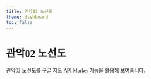 ```yaml
---
title: 관악02 노선도
theme: dashboard
toc: false
---
```


<style>
  @import url("https://fonts.googleapis.com/css?family=Noto+Serif+KR&display=swap");
  body {
    font-family: "Noto Serif KR", serif;
  }
</style>

# 관악02 노선도

관악02 노선도를 구글 지도 API Marker 기능을 활용해 보여줍니다.

<html>
<head>
    <title>관악02 노선도</title>
    <style>
        /* Set the size of the map */
        #map {
            height: 600px;
            width: 100%;
        }
         .price-tag {
            background-color: #4285F4;
            border-radius: 8px;
            color: #FFFFFF;
            font-size: 14px;
            padding: 10px 15px;
            position: relative;
        }
        .price-tag::after {
            content: "";
            position: absolute;
            left: 50%;
            top: 100%;
            transform: translate(-50%, 0);
            width: 0;
            height: 0;
            border-left: 8px solid transparent;
            border-right: 8px solid transparent;
            border-top: 8px solid #4285F4;
        }
    </style>
    <script>
        let map;
        let markers = [];
        function initMap() {
            const mapCenter = { lat: 37.466977, lng: 126.957774 };
            // Initialize the map
            map = new google.maps.Map(document.getElementById("map"), {
                zoom: 14,
                center: mapCenter,
            });
            // Array of bus stops data
            const busStops = [
                { lat: 37.466977, lng: 126.957774, title: "가족생활동" },
                { lat: 37.466361, lng: 126.957690, title: "가족생활동" },
                { lat: 37.447169, lng: 126.949799, title: "건설환경종합연구소" },
                { lat: 37.455119, lng: 126.954467, title: "공동기기원" },
                { lat: 37.456071, lng: 126.955349, title: "교수회관입구" },
                { lat: 37.46046371, lng: 126.956766, title: "기숙사삼거리" },
                { lat: 37.47707918, lng: 126.9619752, title: "낙성대역" },
                { lat: 37.4775169, lng: 126.9594607, title: "낙성대입구" },
                { lat: 37.47487295, lng: 126.9591501, title: "낙성대현대아파트" },
                { lat: 37.4587949, lng: 126.955328, title: "노천강당" },
                { lat: 37.46233612, lng: 126.9573923, title: "대학원생활관" },
                { lat: 37.46872249, lng: 126.9579992, title: "서울융합과학관" },
                { lat: 37.46802075, lng: 126.9612872, title: "인헌아파트" },
                { lat: 37.47710724, lng: 126.9617606, title: "인헌초등학교" },
                { lat: 37.44808487, lng: 126.9521426, title: "제2공학관" },
                { lat: 37.46314183, lng: 126.9577174, title: "학부생활관" },
                { lat: 37.46825784, lng: 126.9578128, title: "호암교수회관" },
                { lat: 37.46845638, lng: 126.9583385, title: "호암교수회관" },
                { lat: 37.45349631, lng: 126.9502262, title: "신소재" },
                { lat: 37.45359525, lng: 126.9522142, title: "에너지자원연구원" },
                { lat: 37.4487952, lng: 126.9520773, title: "제2공학관" },
                { lat: 37.44919617, lng: 126.9495359, title: "제2파워플랜트" },
            ];
            // Loop through the bus stops and place a marker for each
            busStops.forEach(function(stop) {
                let marker = new google.maps.Marker({
                    position: { lat: stop.lat, lng: stop.lng },
                    map: map,
                    title: stop.title
                });
                markers.push(marker);
            });
        }
    </script>
    <script src="https://maps.googleapis.com/maps/api/js?key=&callback=initMap" async defer></script>

</head>
<body>
    <div id="map"></div>
</body>
</html>
